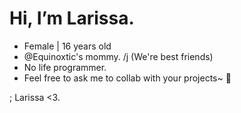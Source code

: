 # Hi, I’m Larissa.

* Female | 16 years old
* @Equinoxtic's mommy. /j (We're best friends)
* No life programmer.
* Feel free to ask me to collab with your projects~ 💜

; Larissa <3.
